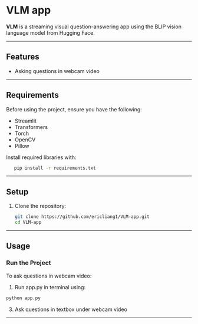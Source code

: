    # VLM app

**VLM** is a streaming visual question-answering app using the BLIP vision language model from Hugging Face. 

---

## Features

- Asking questions in webcam video

---

## Requirements

Before using the project, ensure you have the following:

- Streamlit
- Transformers
- Torch
- OpenCV
- Pillow

Install required libraries with:

```bash
   pip install -r requirements.txt
   ```

---

## Setup

1. Clone the repository:

   ```bash
   git clone https://github.com/ericliang1/VLM-app.git
   cd VLM-app
   ```
---

## Usage

### Run the Project

To ask questions in webcam video:

1. Run app.py in terminal using:
   
```bash
python app.py
```

3. Ask questions in textbox under webcam video

---
